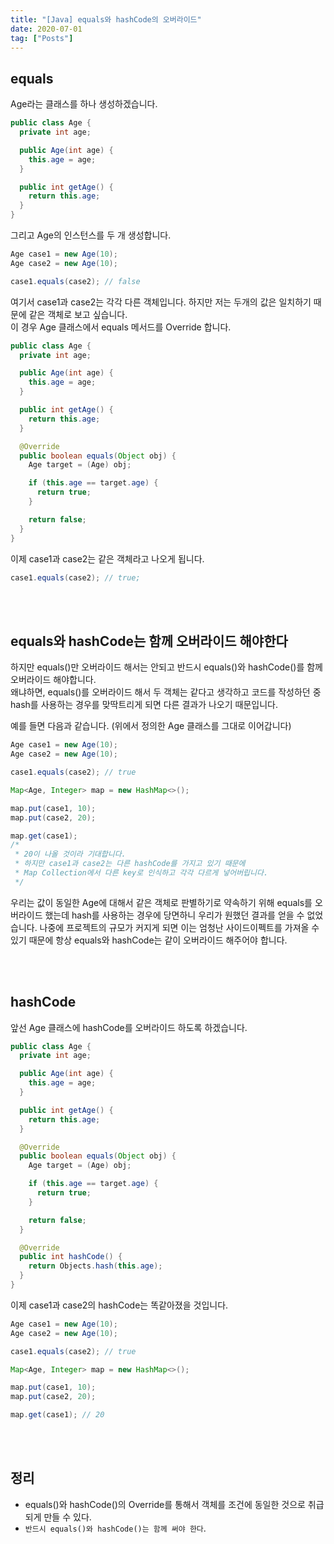 ```yaml
---
title: "[Java] equals와 hashCode의 오버라이드"
date: 2020-07-01
tag: ["Posts"]
---
```


## equals

Age라는 클래스를 하나 생성하겠습니다.

  ```java
  public class Age {
    private int age;

    public Age(int age) {
      this.age = age;
    }

    public int getAge() {
      return this.age;
    }
  }
  ```

그리고 Age의 인스턴스를 두 개 생성합니다.

  ```java
  Age case1 = new Age(10);
  Age case2 = new Age(10);
  
  case1.equals(case2); // false
  ```

여기서 case1과 case2는 각각 다른 객체입니다. 하지만 저는 두개의 값은 일치하기 때문에 같은 객체로 보고 싶습니다.  
이 경우 Age 클래스에서 equals 메서드를 Override 합니다.

  ```java
  public class Age {
    private int age;

    public Age(int age) {
      this.age = age;
    }

    public int getAge() {
      return this.age;
    }

    @Override
    public boolean equals(Object obj) {
      Age target = (Age) obj;

      if (this.age == target.age) {
        return true;
      }

      return false;
    }
  }
  ```

이제 case1과 case2는 같은 객체라고 나오게 됩니다.

  ```java
  case1.equals(case2); // true;
  ```

<br><br>

## equals와 hashCode는 함께 오버라이드 해야한다

하지만 equals()만 오버라이드 해서는 안되고 반드시 equals()와 hashCode()를 함께 오버라이드 해야합니다.  
왜냐하면, equals()를 오버라이드 해서 두 객체는 같다고 생각하고 코드를 작성하던 중 hash를 사용하는 경우를 맞딱트리게 되면 다른 결과가 나오기 때문입니다.  
  
예를 들면 다음과 같습니다. (위에서 정의한 Age 클래스를 그대로 이어갑니다)

  ```java
  Age case1 = new Age(10);
  Age case2 = new Age(10);
  
  case1.equals(case2); // true

  Map<Age, Integer> map = new HashMap<>();

  map.put(case1, 10);
  map.put(case2, 20);

  map.get(case1);
  /*
   * 20이 나올 것이라 기대합니다.
   * 하지만 case1과 case2는 다른 hashCode를 가지고 있기 때문에
   * Map Collection에서 다른 key로 인식하고 각각 다르게 넣어버립니다.
   */
  ```

우리는 값이 동일한 Age에 대해서 같은 객체로 판별하기로 약속하기 위해 equals를 오버라이드 했는데 hash를 사용하는 경우에 당면하니 우리가 원했던 결과를 얻을 수 없었습니다. 나중에 프로젝트의 규모가 커지게 되면 이는 엄청난 사이드이펙트를 가져올 수 있기 때문에 항상 equals와 hashCode는 같이 오버라이드 해주어야 합니다.

<br><br>

## hashCode

앞선 Age 클래스에 hashCode를 오버라이드 하도록 하겠습니다.

  ```java
  public class Age {
    private int age;

    public Age(int age) {
      this.age = age;
    }

    public int getAge() {
      return this.age;
    }

    @Override
    public boolean equals(Object obj) {
      Age target = (Age) obj;

      if (this.age == target.age) {
        return true;
      }

      return false;
    }

    @Override
    public int hashCode() {
      return Objects.hash(this.age);
    }
  }  
  ```

이제 case1과 case2의 hashCode는 똑같아졌을 것입니다.

  ```java
  Age case1 = new Age(10);
  Age case2 = new Age(10);
  
  case1.equals(case2); // true

  Map<Age, Integer> map = new HashMap<>();

  map.put(case1, 10);
  map.put(case2, 20);

  map.get(case1); // 20
  ```

<br><br>

## 정리

- equals()와 hashCode()의 Override를 통해서 객체를 조건에 동일한 것으로 취급되게 만들 수 있다.
- `반드시 equals()와 hashCode()는 함께 써야 한다`.
